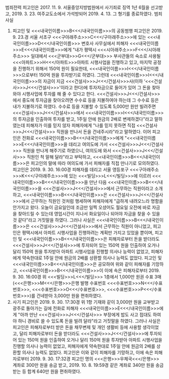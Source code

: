 범죄전력
피고인은 2017. 11. 9. 서울중앙지방법원에서 사기죄로 징역 1년 6월을 선고받고, 2019. 3. 23. 여주교도소에서 가석방되어 2019. 4. 13. 그 형기를 종료하였다.
범죄사실
1. 피고인 및 <<<내국인이름>>>B<<</내국인이름>>>의 공동범행
피고인은 2019. 9. 23.경 서울 서초구 <<<구아래주소>>>C<<</구아래주소>>>에 있는 <<<내국인이름>>>D<<</내국인이름>>> 변호사 사무실에서 피해자 <<<내국인이름>>>E<<</내국인이름>>>에게 "내가 평택시 <<<시아래주소>>>F<<</시아래주소>>> 일대에서 <<<군부대>>>G<<</군부대>>> 부사관들의 숙소로 사용될 <<<아파트>>>H<<</아파트>>>아파트 시행사업을 진행하고 있고, 마지막 공정을 진행하기 위해서 150억 원이 필요한데, <<<내국인이름>>>I<<</내국인이름>>>으로부터 150억 원을 투자받기로 하였다. 그런데 <<<내국인이름>>>I<<</내국인이름>>>의 자금이 지금 <<<건설사>>>J<<</건설사>>>사(이하 ‘<<<건설사>>>J<<</건설사>>>'이라고 한다)에 투자자금으로 들어가 있어 그 돈을 찾아와야 시행사업에 투자를 해 줄 수 있다고 한다. <<<건설사>>>J<<</건설사>>>에서 중도에 투자금을 찾아오려면 수수료 등을 지불하여야 하는데 그 수수료 등은 내가 지불하기로 하였다. 수수료 등을 지불할 수 있도록 5,000만 원만 빌려주면 <<<건설사>>>J<<</건설사>>>에서 <<<내국인이름>>>I<<</내국인이름>>>의 투자금을 인출하여 투자를 받고, 1주일 안에 원금의 2배로 변제하겠다"라고 말하였는데 피해자가 이를 믿지 않자 피해자에게 "나를 믿지 못하면 직접 <<<건설사>>>J<<</건설사>>> 직원을 만나서 돈을 건네주시라"라고 말하였다. 이어 피고인은 전화로 <<<내국인이름>>>B<<</내국인이름>>>에게 "<<<내국인이름>>>E<<</내국인이름>>>을 데리고 여의도에 가서 <<<건설사>>>J<<</건설사>>> 직원을 만나게 해주기로 하였으니, 여의도에 와서 <<<건설사>>>J<<</건설사>>> 직원인 척 말해 달라"라고 부탁하고, <<<내국인이름>>>B<<</내국인이름>>>은 피고인의 말에 따라 여의도에 가서 피해자를 직접 만나기로 모의하였다.
피고인은 2019. 9. 30. 16:00경 피해자를 데리고 서울 영등포구 <<<구아래주소>>>K<<</구아래주소>>>에 있는 <<<빌딩>>>L<<</빌딩>>>에 이르러 <<<내국인이름>>>B<<</내국인이름>>>을 만난 다음 <<<내국인이름>>>B<<</내국인이름>>>을 <<<건설사>>>J<<</건설사>>>에서 근무하는 직원이라고 소개하고, <<<내국인이름>>>B<<</내국인이름>>>은 <<<건설사>>>J<<</건설사>>>에서 근무하는 직원인 것처럼 행세하며 피해자에게 "급하게 내려오느라 명함을 안가지고 왔다. 오늘이 금요일인데 조금만 일찍 오셨어도 월요일 오전에 바로 자금을 찾아드릴 수 있는데 영업시간이 지나서 화요일이나 되어야 자금을 찾을 수 있을 것 같다"라고 거짓말을 하였다.
그러나 사실은 <<<내국인이름>>>B<<</내국인이름>>>은 <<<건설사>>>J<<</건설사>>>에서 근무하는 직원이 아니었고, 피고인은 평택시에서 아파트 시행사업을 진행하려는 계획만 가지고 있었을 뿐이며, 피고인 및 <<<내국인이름>>>B<<</내국인이름>>>은 피해자로부터 돈을 받더라도 <<<건설사>>>J<<</건설사>>>에 투자되어 있는 150억 원을 인출하여 오거나 달리 150억 원을 투자받아 아파트 시행사업을 진행할 의사나 능력이 없었고, 피해자에게 약속한대로 1주일 안에 원금의 2배를 상환할 의사나 능력도 없었다.
피고인 및 <<<내국인이름>>>B<<</내국인이름>>>은 공모하여 위와 같이 피해자를 기망하고, <<<내국인이름>>>B<<</내국인이름>>>이 이에 속은 피해자로부터 2019. 9. 30. 16:00경 위 <<<빌딩>>>L<<</빌딩>>> 1층에서 1,000만 원권 수표 3매(<<<은행>>>M<<</은행>>>은행 발행 수표번호 <<<수표번호>>>N<<</수표번호>>>, <<<수표번호>>>O<<</수표번호>>>, <<<수표번호>>>P<<</수표번호>>>)를 건네받아 3,000만 원을 편취하였다.
2. 사기
피고인은 2019. 9. 30. 17:30경 위 1항 기재와 같이 3,000만 원을 교부받고 광주로 돌아가는 길에 전화로 피해자 <<<내국인이름>>>E<<</내국인이름>>>에게 "아까 만난 <<<건설사>>>J<<</건설사>>> 부장에게 밥도 사고 접대도 하여야 하니 경비로 쓸 수 있도록 돈을 빌려 달라"라고 거짓말을 하였다.
그러나 사실은 피고인은 피해자로부터 받은 돈을 채무변제 및 개인 생활비 등에 사용할 생각이었고, 달리 피해자로부터 돈을 받더라도 <<<건설사>>>J<<</건설사>>>에 투자되어 있는 150억 원을 인출하여 오거나 달리 150억 원을 투자받아 아파트 시행사업을 진행할 의사나 능력이 없었고, 피해자에게 약속한대로 1주일 안에 원금의 2배를 상환할 의사나 능력도 없었다.
피고인은 이와 같이 피해자를 기망하고, 이에 속은 피해자로부터 2019. 9. 30. 17:32경 피고인 명의 <<<은행>>>우체국<<</은행>>> 계좌로 300만 원을 송금 받고, 2019. 10. 8. 19:59경 같은 계좌로 340만 원을 송금 받는 등 합계 640만 원을 편취하였다.